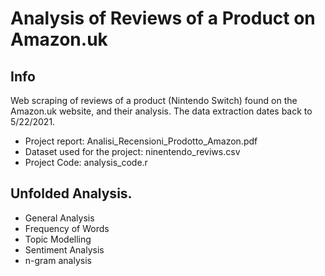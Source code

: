 # Analysis of Reviews of a Product on Amazon.uk

## Info
Web scraping of reviews of a product (Nintendo Switch) found on the Amazon.uk website, and their analysis. 
The data extraction dates back to 5/22/2021.

* Project report: Analisi_Recensioni_Prodotto_Amazon.pdf
* Dataset used for the project: ninentendo_reviws.csv 
* Project Code: analysis_code.r


## Unfolded Analysis.
* General Analysis
* Frequency of Words
* Topic Modelling
* Sentiment Analysis
* n-gram analysis






